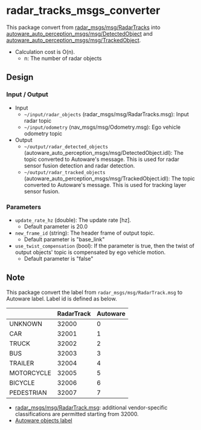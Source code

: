 # radar_tracks_msgs_converter

This package convert from [radar_msgs/msg/RadarTracks](https://github.com/ros-perception/radar_msgs/blob/ros2/msg/RadarTracks.msg) into [autoware_auto_perception_msgs/msg/DetectedObject](https://gitlab.com/autowarefoundation/autoware.auto/autoware_auto_msgs/-/blob/master/autoware_auto_perception_msgs/msg/DetectedObject.idl) and [autoware_auto_perception_msgs/msg/TrackedObject](https://gitlab.com/autowarefoundation/autoware.auto/autoware_auto_msgs/-/blob/master/autoware_auto_perception_msgs/msg/TrackedObject.idl).

- Calculation cost is O(n).
  - n: The number of radar objects

## Design

### Input / Output

- Input
  - `~/input/radar_objects` (radar_msgs/msg/RadarTracks.msg): Input radar topic
  - `~/input/odometry` (nav_msgs/msg/Odometry.msg): Ego vehicle odometry topic
- Output
  - `~/output/radar_detected_objects` (autoware_auto_perception_msgs/msg/DetectedObject.idl): The topic converted to Autoware's message. This is used for radar sensor fusion detection and radar detection.
  - `~/output/radar_tracked_objects` (autoware_auto_perception_msgs/msg/TrackedObject.idl): The topic converted to Autoware's message. This is used for tracking layer sensor fusion.

### Parameters

- `update_rate_hz` (double): The update rate [hz].
  - Default parameter is 20.0
- `new_frame_id` (string): The header frame of output topic.
  - Default parameter is "base_link"
- `use_twist_compensation` (bool): If the parameter is true, then the twist of output objects' topic is compensated by ego vehicle motion.
  - Default parameter is "false"

## Note

This package convert the label from `radar_msgs/msg/RadarTrack.msg` to Autoware label.
Label id is defined as below.

|            | RadarTrack | Autoware |
| ---------- | ---------- | -------- |
| UNKNOWN    | 32000      | 0        |
| CAR        | 32001      | 1        |
| TRUCK      | 32002      | 2        |
| BUS        | 32003      | 3        |
| TRAILER    | 32004      | 4        |
| MOTORCYCLE | 32005      | 5        |
| BICYCLE    | 32006      | 6        |
| PEDESTRIAN | 32007      | 7        |

- [radar_msgs/msg/RadarTrack.msg](https://github.com/ros-perception/radar_msgs/blob/ros2/msg/RadarTrack.msg): additional vendor-specific classifications are permitted starting from 32000.
- [Autoware objects label](https://gitlab.com/autowarefoundation/autoware.auto/autoware_auto_msgs/-/blob/master/autoware_auto_perception_msgs/msg/ObjectClassification.idl)

